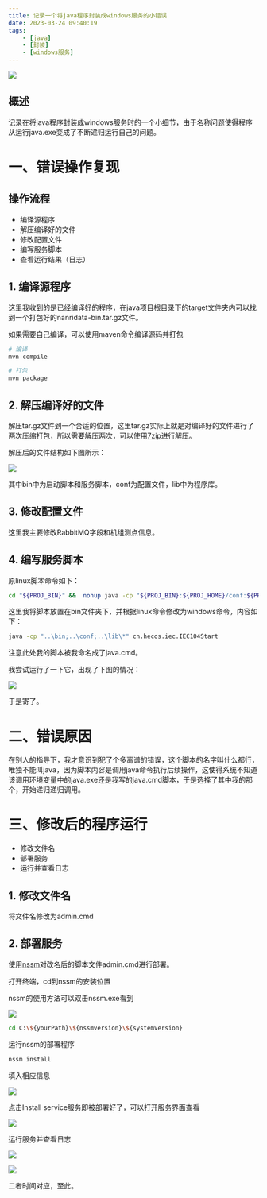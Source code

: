 ```yaml
---
title: 记录一个将java程序封装成windows服务的小错误
date: 2023-03-24 09:40:19
tags:
    - [java]
    - [封装]
    - [windows服务]
---
```

![](https://w.wallhaven.cc/full/zy/wallhaven-zyxvqy.jpg)
## 概述
记录在将java程序封装成windows服务时的一个小细节，由于名称问题使得程序从运行java.exe变成了不断递归运行自己的问题。

<!-- more -->

# 一、错误操作复现

## 操作流程
* 编译源程序
* 解压编译好的文件
* 修改配置文件
* 编写服务脚本
* 查看运行结果（日志）

## 1. 编译源程序
这里我收到的是已经编译好的程序，在java项目根目录下的target文件夹内可以找到一个打包好的nanridata-bin.tar.gz文件。

如果需要自己编译，可以使用maven命令编译源码并打包

```sh
# 编译
mvn compile

# 打包
mvn package
```

## 2. 解压编译好的文件

解压tar.gz文件到一个合适的位置，这里tar.gz实际上就是对编译好的文件进行了两次压缩打包，所以需要解压两次，可以使用[7zip](https://7-zip.org/)进行解压。

解压后的文件结构如下图所示：

![](https://raw.githubusercontent.com/marcaas/hexoPicgo/master/20230324102717.png)

其中bin中为启动脚本和服务脚本，conf为配置文件，lib中为程序库。

## 3. 修改配置文件

这里我主要修改RabbitMQ字段和机组测点信息。

## 4. 编写服务脚本

原linux脚本命令如下：

```sh
cd "${PROJ_BIN}" &&  nohup java -cp "${PROJ_BIN}:${PROJ_HOME}/conf:${PROJ_HOME}/lib/*" ${main_class} &
```

这里我将脚本放置在bin文件夹下，并根据linux命令修改为windows命令，内容如下：

```sh
java -cp "..\bin;..\conf;..\lib\*" cn.hecos.iec.IEC104Start 
```

注意此处我的脚本被我命名成了java.cmd。

我尝试运行了一下它，出现了下图的情况：

![](https://raw.githubusercontent.com/marcaas/hexoPicgo/master/%E5%8A%A8%E7%94%BB.gif)

于是寄了。

# 二、错误原因

在别人的指导下，我才意识到犯了个多离谱的错误，这个脚本的名字叫什么都行，唯独不能叫java，因为脚本内容是调用java命令执行后续操作，这使得系统不知道该调用环境变量中的java.exe还是我写的java.cmd脚本，于是选择了其中我的那个，开始递归递归调用。

# 三、修改后的程序运行

* 修改文件名
* 部署服务
* 运行并查看日志

## 1. 修改文件名

将文件名修改为admin.cmd

## 2. 部署服务

使用[nssm](http://www.nssm.cc/)对改名后的脚本文件admin.cmd进行部署。

打开终端，cd到nssm的安装位置

nssm的使用方法可以双击nssm.exe看到

![](https://raw.githubusercontent.com/marcaas/hexoPicgo/master/20230324111501.png)

```sh
cd C:\${yourPath}\${nssmversion}\${systemVersion}
```

运行nssm的部署程序

```sh
nssm install
```

填入相应信息

![](https://raw.githubusercontent.com/marcaas/hexoPicgo/master/20230324111929.png)

点击Install service服务即被部署好了，可以打开服务界面查看

![](https://raw.githubusercontent.com/marcaas/hexoPicgo/master/20230324112235.png)

运行服务并查看日志

![](https://raw.githubusercontent.com/marcaas/hexoPicgo/master/20230324112611.png)

![](https://raw.githubusercontent.com/marcaas/hexoPicgo/master/20230324112740.png)

二者时间对应，至此。
